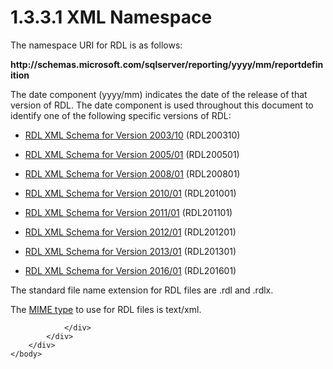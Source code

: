 <html dir="LTR" xmlns:mshelp="http://msdn.microsoft.com/mshelp" xmlns:ddue="http://ddue.schemas.microsoft.com/authoring/2003/5" xmlns:xlink="http://www.w3.org/1999/xlink" xmlns:tool="http://www.microsoft.com/tooltip">
    <head>
        <meta http-equiv="Content-Type" content="text/html; CHARSET=utf-8"></meta>
        <meta name="save" content="history"></meta>
        <title>1.3.3.1 XML Namespace</title>
        <xml>
            <mshelp:toctitle title="1.3.3.1 XML Namespace"></mshelp:toctitle>
            <mshelp:rltitle title="[MS-RDL]: XML Namespace"></mshelp:rltitle>
            <mshelp:keyword index="A" term="6f0bcdd5-0a38-4a38-a8fa-05eb8249f59a"></mshelp:keyword>
            <mshelp:attr name="DCSext.ContentType" value="open specification"></mshelp:attr>
            <mshelp:attr name="AssetID" value="6f0bcdd5-0a38-4a38-a8fa-05eb8249f59a"></mshelp:attr>
            <mshelp:attr name="TopicType" value="kbRef"></mshelp:attr>
            <mshelp:attr name="DCSext.Title" value="[MS-RDL]: XML Namespace" />
        </xml>
    </head>
    <body>
        <div id="header">
            <h1 class="heading">1.3.3.1 XML Namespace</h1>
        </div>
        <div id="mainSection">
            <div id="mainBody">
                <div id="allHistory" class="saveHistory"></div>
                <div id="sectionSection0" class="section" name="collapseableSection">
                    

<p>The namespace URI for RDL is as follows:</p>

<p><b>http://schemas.microsoft.com/sqlserver/reporting/yyyy/mm/reportdefinition</b></p>

<p>The date component (yyyy/mm) indicates the date of the
release of that version of RDL. The date component is used throughout this
document to identify one of the following specific versions of RDL:</p>

<ul><li><p><span><span> 
</span></span><a href="a7e2ad00-07c8-4f6d-80ab-3ad55df7b233.html">RDL XML
Schema for Version 2003/10</a> (RDL200310) </p>

</li><li><p><span><span> 
</span></span><a href="3ebe2912-4958-4832-b391-cad1f5e13338.html">RDL XML
Schema for Version 2005/01</a> (RDL200501) </p>

</li><li><p><span><span> 
</span></span><a href="1e855f94-4617-47e4-b89e-0856c6cb420f.html">RDL XML
Schema for Version 2008/01</a> (RDL200801)</p>

</li><li><p><span><span> 
</span></span><a href="3428e690-a348-4ec7-8a6a-8efb42d2cdee.html">RDL XML
Schema for Version 2010/01</a> (RDL201001) </p>

</li><li><p><span><span> 
</span></span><a href="bf2bab1a-b608-4bcc-b718-1cc1baa9579c.html">RDL XML
Schema for Version 2011/01</a> (RDL201101) </p>

</li><li><p><span><span> 
</span></span><a href="f165fb82-3c5a-4369-961c-128de233638c.html">RDL XML
Schema for Version 2012/01</a> (RDL201201) </p>

</li><li><p><span><span> 
</span></span><a href="c5c219b8-4b13-4c49-9c86-6a07aab39823.html">RDL XML
Schema for Version 2013/01</a> (RDL201301) </p>

</li><li><p><span><span> 
</span></span><a href="52ce3983-2bfc-4e72-9359-42aaf5fe4509.html">RDL XML
Schema for Version 2016/01</a> (RDL201601) </p>

</li></ul><p>The standard file name extension for RDL files are .rdl and
.rdlx.</p>

<p>The <a href="b2482b3f-74ab-4ca8-a9e5-c07955011743.html#gt_8a06dbed-3a9b-42c0-a719-d769f2eb605b">MIME
type</a> to use for RDL files is text/xml.</p>


                </div>
            </div>
        </div>
    </body>
</html>